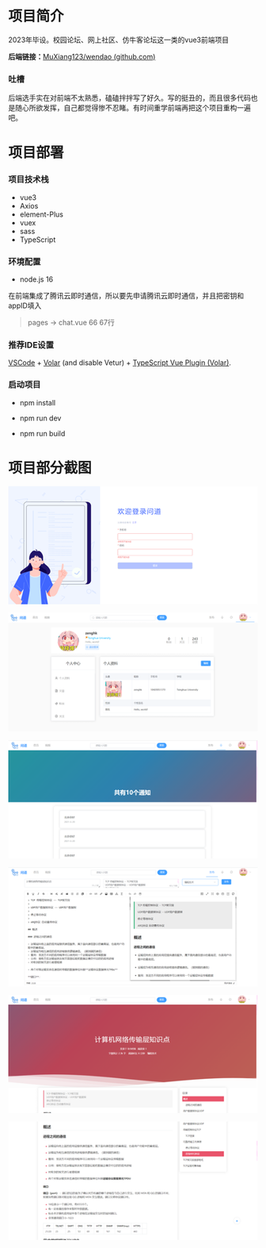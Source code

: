 # 项目简介

2023年毕设。校园论坛、网上社区、仿牛客论坛这一类的vue3前端项目

**后端链接：**[MuXiang123/wendao (github.com)](https://github.com/MuXiang123/wendao)

### 吐槽

后端选手实在对前端不太熟悉，磕磕拌拌写了好久。写的挺丑的，而且很多代码也是随心所欲发挥，自己都觉得惨不忍睹。有时间重学前端再把这个项目重构一遍吧。

# 项目部署

### 项目技术栈

- vue3
- Axios
- element-Plus
- vuex
- sass
- TypeScript

### 环境配置

- node.js 16

在前端集成了腾讯云即时通信，所以要先申请腾讯云即时通信，并且把密钥和appID填入

> pages -> chat.vue 66 67行

### 推荐IDE设置

[VSCode](https://code.visualstudio.com/) + [Volar](https://marketplace.visualstudio.com/items?itemName=Vue.volar) (and disable Vetur) + [TypeScript Vue Plugin (Volar)](https://marketplace.visualstudio.com/items?itemName=Vue.vscode-typescript-vue-plugin).

### 启动项目

- npm install

- npm run dev

- npm run build

# 项目部分截图

![image-20230618145555356](https://github.com/MuXiang123/wendao/blob/master/README.assets/image-20230618145555356.png)

![image-20230618145547696](https://github.com/MuXiang123/wendao/blob/master/README.assets/image-20230618145547696.png)

![image-20230618145607492](https://github.com/MuXiang123/wendao/blob/master/README.assets/image-20230618145607492.png)

![image-20230618145620718](https://github.com/MuXiang123/wendao/blob/master/README.assets/image-20230618145620718.png)

![image-20230618145630355](https://github.com/MuXiang123/wendao/blob/master/README.assets/image-20230618145630355.png)

![image-20230618145636746](https://github.com/MuXiang123/wendao/blob/master/README.assets/image-20230618145636746.png)
